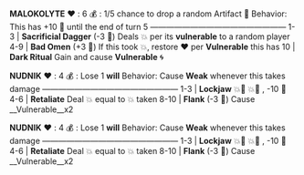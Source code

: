 __**MALOKOLYTE**__
:heart: : 6
:moneybag: : 1/5 chance to drop a random Artifact 🏺
Behavior: This has +10 🎲 until the end of turn 5
—————————————————
1-3   | **Sacrificial Dagger** (-3 :game_die:) Deals :boom: per its __vulnerable__ to a random player
4-9   | **Bad Omen** (+3 :game_die:) If this took 💥, restore :heart: per __Vulnerable__ this has
10    | **Dark Ritual** Gain and cause __Vulnerable__ 🌀


__**NUDNIK**__
:heart: : 4
:moneybag: : Lose 1 __will__
Behavior: Cause __Weak__ whenever this takes damage
—————————————————
1-3   | **Lockjaw** :boom::twisted_rightwards_arrows: :boom::dart: , -10 :game_die:
4-6   | **Retaliate** Deal :boom: equal to :boom: taken
8-10 | **Flank** (-3 :game_die:) Cause __Vulnerable__x2


__**NUDNIK**__
:heart: : 4
:moneybag: : Lose 1 __will__
Behavior: Cause __Weak__ whenever this takes damage
—————————————————
1-3   | **Lockjaw** :boom::twisted_rightwards_arrows: :boom::dart: , -10 :game_die:
4-6   | **Retaliate** Deal :boom: equal to :boom: taken
8-10 | **Flank** (-3 :game_die:) Cause __Vulnerable__x2